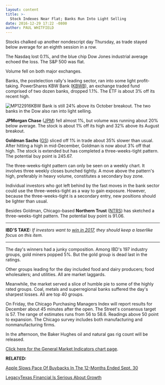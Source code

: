 ```yaml
---
layout: content
title: >-
  Stock Indexes Near Flat; Banks Run Into Light Selling
date: 2016-12-29 17:22 -0800
author: PAUL WHITFIELD
---
```






Stocks chalked up another nondescript day Thursday, as trade stayed below average for an eighth session in a row.


The Nasdaq lost 0.1%, and the blue chip Dow Jones industrial average echoed the loss. The S&P 500 was flat.


Volume fell on both major exchanges.


Banks, the postelection rally's leading sector, ran into some light profit-taking. PowerShares KBW Bank ([KBWB](https://research.investors.com/quote.aspx?symbol=KBWB)), an exchange traded fund comprised of two dozen banks, dropped 1.1%. The ETF is about 3% off its recent high.


![MP122916](https://www.investors.com/wp-content/uploads/2016/12/MP122916-215x300.png)KBW Bank is still 24% above its October breakout. The two banks in the Dow also ran into light selling.


**JPMorgan Chase** ([JPM](https://research.investors.com/quote.aspx?symbol=JPM)) fell almost 1%, but volume was running about 20% below average. The stock is about 1% off its high and 32% above its August breakout.


**Goldman Sachs** ([GS](https://research.investors.com/quote.aspx?symbol=GS)) sliced off 1% in trade about 35% slower than usual. After hitting a high in mid-December, Goldman is now about 3% off that high. The stock is extended but has completed a three-weeks-tight pattern. The potential buy point is 245.67.


The three-weeks-tight pattern can only be seen on a weekly chart. It involves three weekly closes bunched tightly. A move above the pattern's high, preferably in heavy volume, constitutes a secondary buy zone.


Individual investors who got left behind by the fast moves in the bank sector could use the three-weeks-tight as a way to gain exposure. However, because the three-weeks-tight is a secondary entry, new positions should be lighter than usual.


Besides Goldman, Chicago-based **Northern Trust** ([NTRS](https://research.investors.com/quote.aspx?symbol=NTRS)) has sketched a three-weeks-tight pattern. The potential buy point is 91.06.




---


**IBD'S TAKE:** *If investors want to [win in 2017](https://www.investors.com/how-to-invest/investors-corner/can-trump-revive-reagans-stock-market-magic/), they should keep a laserlike focus on this item.*




---


The day's winners had a junky composition. Among IBD's 197 industry groups, gold miners popped 5%. But the gold group is dead last in the ratings.


Other groups leading for the day included food and dairy producers; food wholesalers; and utilities. All are market laggards.


Meanwhile, the market served a slice of humble pie to some of the highly rated groups. Coal, metals and superregional banks suffered the day's sharpest losses. All are top 40 groups.


On Friday, the Chicago Purchasing Managers Index will report results for December about 45 minutes after the open. The Street's consensus target is 57. The range of estimates runs from 56 to 58.6. Readings above 50 point to expansion. The Chicago survey includes both manufacturing and nonmanufacturing firms.


In the afternoon, the Baker Hughes oil and natural gas rig count will be released.


[Click here for the General Market Indicators chart page](https://www.investors.com/wp-content/uploads/2016/12/IBD2912161937GMI.pdf).


**RELATED:**


[Apple Slows Pace Of Buybacks In The 12-Months Ended Sept. 30](https://www.investors.com/news/technology/apple-comcast-intel-stocks-climb-even-as-buybacks-slow/)


[LegacyTexas Financial Is Serious About Growth](https://www.investors.com/stock-lists/stock-spotlight/since-its-2015-transformation-this-dallas-bank-is-serious-about-growth/)




